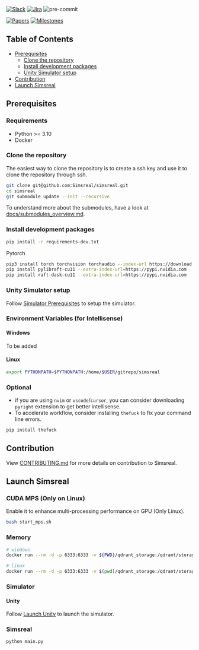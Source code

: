 [![Slack](https://img.shields.io/badge/slack-join%20chat-yellow.svg)](https://join.slack.com/t/simsreal/shared_invite/zt-2vwyklm9d-ppni~ex4pc4~t~5sBGpwFw)
[![Jira](https://img.shields.io/badge/jira-view%20project-blue.svg)](https://simsreal.atlassian.net/jira/software/c/projects/SR/boards/4?assignee=712020%3Acbb6a13b-ccf1-4d9d-8f59-7c4584c2d4ca)
![pre-commit](https://img.shields.io/badge/pre--commit-enabled-brightgreen?logo=pre-commit&logoColor=white)

[![Papers](https://img.shields.io/badge/papers-view%20papers-red.svg?logo=data:image/svg+xml;base64,{{base64_encoded_svg}})](https://drive.google.com/drive/folders/1zibjXAV8tQxq0kdpxF_AjA39VclPqVNt)
[![Milestones](https://img.shields.io/badge/milestones-view%20milestones-yellow.svg?logo=data:image/svg+xml;base64,{{base64_encoded_svg}})](https://docs.google.com/spreadsheets/d/1sCcmwhLJEu_IFtE7pJBCcff9lTlVZqQWbb0RlZdycaw/edit?gid=0#gid=0)

## Table of Contents
- [Prerequisites](#prerequisites)
  - [Clone the repository](#clone-the-repository)
  - [Install development packages](#install-development-packages)
  - [Unity Simulator setup](#unity-simulator-setup)
- [Contribution](#contribution)
- [Launch Simsreal](#launch-simsreal)

## Prerequisites

### Requirements
* Python >= 3.10
* Docker

### Clone the repository
The easiest way to clone the repository is to create a ssh key and use it to clone the repository through ssh.
```bash
git clone git@github.com:Simsreal/simsreal.git
cd simsreal
git submodule update --init --recursive
```
To understand more about the submodules, have a look at [docs/submodules_overview.md](docs/submodules_overview.md).

### Install development packages
```bash
pip install -r requirements-dev.txt
```
Pytorch
```bash
pip3 install torch torchvision torchaudio --index-url https://download.pytorch.org/whl/cu121
pip install pylibraft-cu11 --extra-index-url=https://pypi.nvidia.com
pip install raft-dask-cu11 --extra-index-url=https://pypi.nvidia.com
```

### Unity Simulator setup
Follow [Simulator Prerequisites](https://github.com/Simsreal/simulator?tab=readme-ov-file#prerequisites) to setup the simulator.

### Environment Variables (for Intellisense)
#### Windows
To be added

#### Linux
```bash
export PYTHONPATH=$PYTHONPATH:/home/$USER/gitrepo/simsreal
```

### Optional
* if you are using `nvim` or `vscode`/`cursor`, you can consider downloading `pyright` extension to get better intellisense.
* To accelerate workflow, consider installing `thefuck` to fix your command line errors.
```bash
pip install thefuck
```

## Contribution
View [CONTRIBUTING.md](CONTRIBUTING.md) for more details on contribution to Simsreal.

## Launch Simsreal
### CUDA MPS (Only on Linux)
Enable it to enhance multi-processing performance on GPU (Only Linux).
```bash
bash start_mps.sh
```
### Memory
```bash
# windows
docker run --rm -d -p 6333:6333 -v ${PWD}/qdrant_storage:/qdrant/storage qdrant/qdrant

# linux
docker run --rm -d -p 6333:6333 -v $(pwd)/qdrant_storage:/qdrant/storage  qdrant/qdrant
```
### Simulator
#### Unity
Follow [Launch Unity](https://github.com/Simsreal/simulator?tab=readme-ov-file#launch-unity) to launch the simulator.

### Simsreal
```bash
python main.py
```
